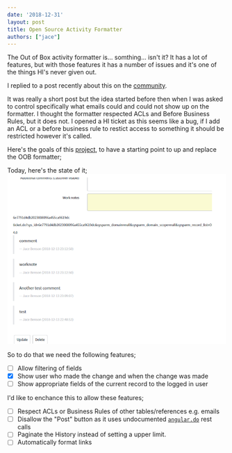 ```yaml
---
date: '2018-12-31'
layout: post
title: Open Source Activity Formatter
authors: ["jace"]
---
```


The Out of Box activity formatter is... somthing... isn't it? It has a
lot of features, but with those features it has a number of issues and
it's one of the things HI's never given out.

I replied to a post recently about this on the
[community](https://community.servicenow.com/community?id=community_question&sys_id=bb39066edb122780fb4ae15b8a9619a9).

It was really a short post but the idea started before then when I was
asked to control specifically what emails could and could not show up on
the formatter. I thought the formatter respected ACLs and Before
Business Rules, but it does not. I opened a HI ticket as this seems like
a bug, if I add an ACL or a before business rule to restict access to
something it should be restricted however it's called.

Here's the goals of this [project](https://github.com/jacebenson/osaf),
to have a starting point to up and replace the OOB formatter;

Today, here's the state of it;
![2018-12-31-open-source-activity-formatter](./2018-12-31-open-source-activity-formatter.png)

So to do that we need the following features;

-   [ ] Allow filtering of fields
-   [x] Show user who made the change and when the change was made
-   [ ] Show appropriate fields of the current record to the logged in
    user

I'd like to enchance this to allow these features;

-   [ ] Respect ACLs or Business Rules of other tables/references
    e.g. emails
-   [ ] Disallow the "Post" button as it uses undocumented
    [`angular.do`](/post/2018-11-05-angular-do/) rest calls
-   [ ] Paginate the History instead of setting a upper limit.
-   [ ] Automatically format links
